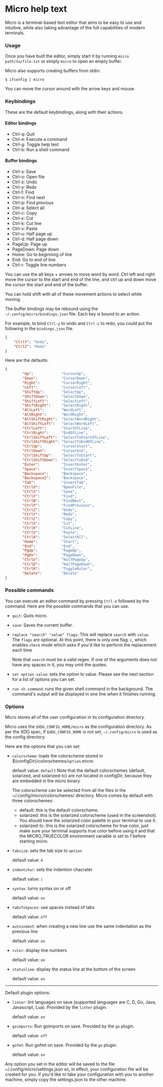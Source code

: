 # Micro help text

Micro is a terminal-based text editor that aims to be easy to use and intuitive, 
while also taking advantage of the full capabilities of modern terminals.

### Usage

Once you have built the editor, simply start it by running 
`micro path/to/file.txt` or simply `micro` to open an empty buffer.

Micro also supports creating buffers from stdin:

```
$ ifconfig | micro
```

You can move the cursor around with the arrow keys and mouse.

### Keybindings

These are the default keybindings, along with their actions.


#### Editor bindings

* Ctrl-q:   Quit
* Ctrl-e:   Execute a command
* Ctrl-g:   Toggle help text
* Ctrl-b:   Run a shell command

#### Buffer bindings

* Ctrl-s:   Save
* Ctrl-o:   Open file
* Ctrl-z:   Undo
* Ctrl-y:   Redo
* Ctrl-f:   Find
* Ctrl-n:   Find next
* Ctrl-p:   Find previous
* Ctrl-a:   Select all
* Ctrl-c:   Copy
* Ctrl-x:   Cut
* Ctrl-k:   Cut line
* Ctrl-v:   Paste
* Ctrl-u:   Half page up
* Ctrl-d:   Half page down
* PageUp:   Page up
* PageDown: Page down
* Home:     Go to beginning of line
* End:      Go to end of line
* Ctrl-r:   Toggle line numbers

You can use the alt keys + arrows to move word by word.
Ctrl left and right move the cursor to the start and end of the line, and
ctrl up and down move the cursor the start and end of the buffer.

You can hold shift with all of these movement actions to select while moving.

The buffer bindings may be rebound using the `~/.config/micro/bindings.json` 
file. Each key is bound to an action.

For example, to bind `Ctrl-y` to undo and `Ctrl-z` to redo, you could put the 
following in the `bindings.json` file.

```json
{
    "CtrlY": "Undo",
    "CtrlZ": "Redo"
}
```

Here are the defaults:

```json
{
		"Up":             "CursorUp",
		"Down":           "CursorDown",
		"Right":          "CursorRight",
		"Left":           "CursorLeft",
		"ShiftUp":        "SelectUp",
		"ShiftDown":      "SelectDown",
		"ShiftLeft":      "SelectLeft",
		"ShiftRight":     "SelectRight",
		"AltLeft":        "WordLeft",
		"AltRight":       "WordRight",
		"AltShiftRight":  "SelectWordRight",
		"AltShiftLeft":   "SelectWordLeft",
		"CtrlLeft":       "StartOfLine",
		"CtrlRight":      "EndOfLine",
		"CtrlShiftLeft":  "SelectToStartOfLine",
		"CtrlShiftRight": "SelectToEndOfLine",
		"CtrlUp":         "CursorStart",
		"CtrlDown":       "CursorEnd",
		"CtrlShiftUp":    "SelectToStart",
		"CtrlShiftDown":  "SelectToEnd",
		"Enter":          "InsertEnter",
		"Space":          "InsertSpace",
		"Backspace":      "Backspace",
		"Backspace2":     "Backspace",
		"Tab":            "InsertTab",
		"CtrlO":          "OpenFile",
		"CtrlS":          "Save",
		"CtrlF":          "Find",
		"CtrlN":          "FindNext",
		"CtrlP":          "FindPrevious",
		"CtrlZ":          "Undo",
		"CtrlY":          "Redo",
		"CtrlC":          "Copy",
		"CtrlX":          "Cut",
		"CtrlK":          "CutLine",
		"CtrlV":          "Paste",
		"CtrlA":          "SelectAll",
		"Home":           "Start",
		"End":            "End",
		"PgUp":           "PageUp",
		"PgDn":           "PageDown",
		"CtrlU":          "HalfPageUp",
		"CtrlD":          "HalfPageDown",
		"CtrlR":          "ToggleRuler",
		"Delete":         "Delete"
}

```


### Possible commands

You can execute an editor command by pressing `Ctrl-e` followed by the command.
Here are the possible commands that you can use.

* `quit`: Quits micro.
* `save`: Saves the current buffer.

* `replace "search" "value" flags`: This will replace `search` with `value`. 
   The `flags` are optional.
   At this point, there is only one flag: `c`, which enables `check` mode 
   which asks if you'd like to perform the replacement each time

   Note that `search` must be a valid regex.  If one of the arguments
   does not have any spaces in it, you may omit the quotes.

* `set option value`: sets the option to value. Please see the next section for
   a list of options you can set.

* `run sh-command`: runs the given shell command in the background. The 
   command's output will be displayed in one line when it finishes running.

### Options

Micro stores all of the user configuration in its configuration directory.

Micro uses the `$XDG_CONFIG_HOME/micro` as the configuration directory. As per
the XDG spec, if `$XDG_CONFIG_HOME` is not set, `~/.config/micro` is used as 
the config directory.

Here are the options that you can set:

* `colorscheme`: loads the colorscheme stored in 
   $(configDir)/colorschemes/`option`.micro

	default value: `default`
	Note that the default colorschemes (default, solarized, and solarized-tc)
    are not located in configDir, because they are embedded in the micro binary

    The colorscheme can be selected from all the files in the 
    ~/.config/micro/colorschemes/ directory. Micro comes by default with three
    colorschemes:

    * default: this is the default colorscheme.
    * solarized: this is the solarized colorscheme (used in the screenshot). 
      You should have the solarized color palette in your terminal to use it.
    * solarized-tc: this is the solarized colorscheme for true color, just 
      make sure your terminal supports true color before using it and that the 
      MICRO_TRUECOLOR environment variable is set to 1 before starting micro.


* `tabsize`: sets the tab size to `option`

	default value: `4`

* `indentchar`: sets the indention chacrater

	default value: `|`

* `syntax`: turns syntax on or off

	default value: `on`

* `tabsToSpaces`: use spaces instead of tabs

	default value: `off`

* `autoindent`: when creating a new line use the same indentation as the 
   previous line

    default value: `on`

* `ruler`: display line numbers

    default value: `on`

* `statusline`: display the status line at the bottom of the screen

    default value: `on`

---

Default plugin options:

* `linter`: lint languages on save (supported languages are C, D, Go, Java,
   Javascript, Lua). Provided by the `linter` plugin.

    default value: `on`

* `goimports`: Run goimports on save. Provided by the `go` plugin.

    default value: `off`

* `gofmt`: Run gofmt on save. Provided by the `go` plugin.

    default value: `on`

Any option you set in the editor will be saved to the file 
~/.config/micro/settings.json so, in effect, your configuration file will be 
created for you. If you'd like to take your configuration with you to another
machine, simply copy the settings.json to the other machine.

